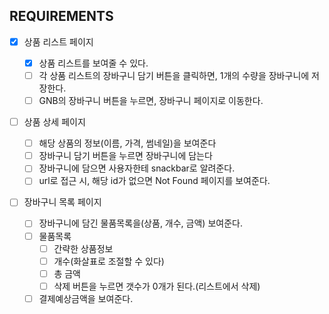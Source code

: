## REQUIREMENTS

- [x] 상품 리스트 페이지

  - [x] 상품 리스트를 보여줄 수 있다.
  - [ ] 각 상품 리스트의 장바구니 담기 버튼을 클릭하면, 1개의 수량을 장바구니에 저장한다.
  - [ ] GNB의 장바구니 버튼을 누르면, 장바구니 페이지로 이동한다.

- [ ] 상품 상세 페이지

  - [ ] 해당 상품의 정보(이름, 가격, 썸네일)을 보여준다
  - [ ] 장바구니 담기 버튼을 누르면 장바구니에 담는다
  - [ ] 장바구니에 담으면 사용자한테 snackbar로 알려준다.
  - [ ] url로 접근 시, 해당 id가 없으면 Not Found 페이지를 보여준다.

- [ ] 장바구니 목록 페이지
  - [ ] 장바구니에 담긴 물품목록을(상품, 개수, 금액) 보여준다.
  - [ ] 물품목록
    - [ ] 간략한 상품정보
    - [ ] 개수(화살표로 조절할 수 있다)
    - [ ] 총 금액
    - [ ] 삭제 버튼을 누르면 갯수가 0개가 된다.(리스트에서 삭제)
  - [ ] 결제예상금액을 보여준다.
